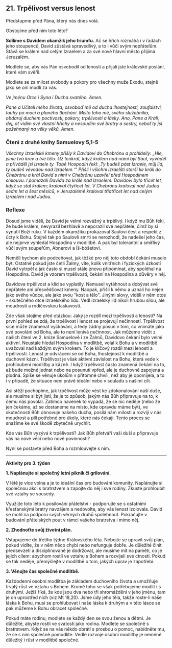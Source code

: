 ## 21. **Trpělivost versus lenost**

Předstupme před Pána, který nás dnes volá.

Obstojíme před ním toto léto?

**Sdílíme s Davidem okamžik jeho triumfu.** Ač se hřích rozmáhá i v řadách jeho stoupenců, David zůstává spravedlivý, a to i vůči svým nepřátelům. Stává se králem nad celým Izraelem a za své nové hlavní město přijímá Jeruzalém.

Modlete se, aby vás Pán osvobodil od lenosti a přijali jste královské poslání, které vám svěřil.

Modlete se za milost svobody a pokory pro všechny muže Exodu, stejně jako se oni modlí za vás.

_Ve jménu Otce i Syna i Ducha svatého. Amen._

_Pane a Učiteli mého života, osvoboď mě od ducha lhostejnosti, zoufalství, touhy po moci a planého tlachání. Místo toho mě, svého služebníka, obdaruj duchem poctivosti, pokory, trpělivosti a lásky. Ano, Pane a Králi, dej, ať vidím své vlastní hříchy a nesoudím své bratry a sestry, neboť ty jsi požehnaný na věky věků. Amen._

### Čtení z druhé knihy Samuelovy 5,1-5

_Všechny izraelské kmeny přišly k Davidovi do Chebrónu a prohlásily: „Hle, jsme tvá krev a tvé tělo. Už tenkrát, když králem nad námi byl Saul, vyváděl a přiváděl jsi Izraele ty. Tobě Hospodin řekl: ‚Ty budeš pást Izraele, můj lid, ty budeš vévodou nad Izraelem.‘“ Přišli i všichni izraelští starší ke králi do Chebrónu a král David s nimi v Chebrónu uzavřel před Hospodinem smlouvu. I pomazali Davida za krále nad Izraelem. Davidovi bylo třicet let, když se stal králem; kraloval čtyřicet let. V Chebrónu kraloval nad Judou sedm let a šest měsíců, v Jeruzalémě kraloval třiatřicet let nad celým Izraelem i nad Judou._

### Reflexe

Dosud jsme viděli, že David je velmi rozvážný a trpělivý. I když mu Bůh řekl, že bude králem, nevyrazil bezhlavě a neporazil své nepřátele, čímž by si vynutil Boží ruku. V každém okamžiku prokazoval Saulovi čest a respekt z úcty k Bohu. Stejně tak po Saulově smrti se nerozhodl, že nadešel jeho čas, ale nejprve vyhledal Hospodina v modlitbě. A pak byl tolerantní a smířlivý vůči svým soupeřům, Abnerovi a Íš-bóšetovi.

Neměli bychom ale podceňovat, jak těžké pro něj toto období čekání muselo být. Ostatně pokud jste četli Žalmy, víte, kolik vnitřních i fyzických úzkostí David vytrpěl a jak často si musel stále znovu připomínat, aby spoléhal na Hospodina. David je vzorem trpělivosti, čekání na Hospodina a důvěry v něj.

Davidova trpělivost a klid se vyplatily. Nemusel vytáhnout a dobývat své nepřátele ani přesvědčovat kmeny. Naopak, přišli k němu a uznali ho nejen jako svého vůdce, ale jako svou "kost a tělo". Jinými slovy, viděli v něm otce - skutečného otce izraelského lidu. Vedl izraelský lid nikoli hrubou silou, ale moudrostí a rodičovskou laskavostí.

Zde však stojíme před otázkou: Jaký je rozdíl mezi trpělivostí a leností? Na první pohled se zdá, že trpělivost i lenost se projevují nečinností. Trpělivost sice může znamenat vyčkávání, a tedy žádný posun v tom, co vnímáte jako své povolání od Boha, ale to není lenivá nečinnost. Jak můžeme vidět z našich čtení ve 2. knize Samuelově i ze Žalmů, Davidovo čekání bylo velmi aktivní. Neustále hledal Hospodina v modlitbě, volal k Bohu a v modlitbě uvažoval nad každým svým krokem. To je klíčový rozdíl mezi leností a trpělivostí. Lenost je odvrácení se od Boha, lhostejnost k modlitbě a duchovní kázni. Trpělivost je však aktivní závislost na Bohu, která vede k prohloubení modlitby a kázně. I když trpělivost často znamená čekání na to, až bude možné jednat nebo na posunutí vpřed, ale je duchovně zapojená a plodná. Spíše se věnuje úkolům v přítomné chvíli, než aby je opomíjela, a to i v případě, že situace není právě ideální nebo v souladu s našimi cíli.

Asi stěží pochopíme, jak trpělivost může vést ke zdokonalování naší duše, ale musíme si být jisti, že je to způsob, jakým nás Bůh připravuje na to, k čemu nás povolal. Zatímco navenek to vypadá, že se nic neděje (nebo že jen čekáme, až se dostaneme na místo, kde opravdu máme být), ve skutečnosti Bůh obnovuje našeho ducha, posílá nám milosti a rozvíjí v nás moudrost a píli potřebné pro úkoly, které nás čekají. Tento proces se snažíme ke své škodě zbytečně urychlit.

Kde vás Bůh vyzývá k trpělivosti? Jak Bůh přetváří vaši duši a připravuje vás na nové věci nebo nové povinnosti?

Nyní se postavte před Boha a rozmlouvejte s ním.

---

**Aktivity pro 3. týden**

**1. Naplánujte si společný letní piknik či grilování.**

V létě je více volna a je to ideální čas pro budování komunity. Naplánujte si společnou akci s bratrstvem a zapojte do něj i své rodiny. Zkuste prohloubit své vztahy se sousedy.

Využijte toto léto k posilování přátelství - podporujte se s ostatními křesťanskými bratry navzájem a nedovolte, aby vás lenost izolovala. David se mohl na podporu svých věrných druhů spolehnout. Pokračujte v budování přátelských pout v rámci vašeho bratrstva i mimo něj.

**2. Zhodnoťte svůj životní plán.**

Vstupujeme do třetího týdne Královského léta. Nebojte se upravit svůj plán, pokud vidíte, že v něm něco chybí nebo nefunguje dobře. Je důležité činit předsevzetí a disciplinovaně je dodržovat, ale musíme mít na paměti, co je jejich cílem: abychom rostli ve vztahu s Bohem a rozvíjeli své ctnosti. Pokud se tak neděje, přemýšlejte v modlitbě o tom, jakých úprav je zapotřebí.

**3. Věnujte čas společné modlitbě.**

Každodenní osobní modlitba je základem duchovního života a umožňuje trvalý růst ve vztahu s Bohem. Kromě toho se však potřebujeme modlit i s druhými. Ježíš říká, že kde jsou dva nebo tři shromážděni v jeho jménu, tam je on uprostřed nich (viz Mt 18,20). Jsme údy jeho těla, takže roste-li naše láska k Bohu, musí se prohlubovat i naše láska k druhým a v této lásce se pak můžeme k Bohu obracet společně.

Pokud máte rodinu, modlete se každý den se svou ženou a dětmi. Je důležité, abyste rostli ve svatosti jako rodina. Modlete se společně s bratrstvem. Když se na vás někdo obrátí s prosbou o pomoc, nabídněte mu, že se s ním společně pomodlíte. Vedle rozvoje osobní modlitby je neméně důležitý i růst v modlitbě společné.

